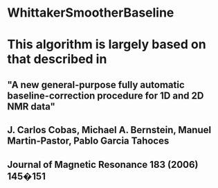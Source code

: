 # WhittakerSmootherBaseline
# This algorithm is largely based on that described in
## "A new general-purpose fully automatic baseline-correction procedure for 1D and 2D NMR data"
## J. Carlos Cobas, Michael A. Bernstein, Manuel Martin-Pastor, Pablo Garcia Tahoces
## Journal of Magnetic Resonance 183 (2006) 145�151